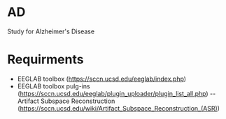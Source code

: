# AD
Study for Alzheimer's Disease


# Requirments
- EEGLAB toolbox (https://sccn.ucsd.edu/eeglab/index.php)
- EEGLAB toolbox pulg-ins (https://sccn.ucsd.edu/eeglab/plugin_uploader/plugin_list_all.php)
-- Artifact Subspace Reconstruction (https://sccn.ucsd.edu/wiki/Artifact_Subspace_Reconstruction_(ASR))
